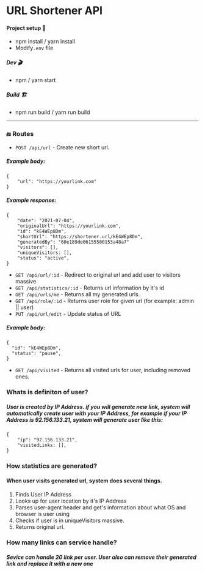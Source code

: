 # URL Shortener API

#### Project setup 🔧
-   npm install / yarn install
-   Modify`.env` file
##### Dev 🎬
-   npm  / yarn start
##### Build 🏗️
-   npm run build / yarn run build

---

### 🔚 Routes
- `POST /api/url` -  Create new short url.
##### Example body: 
```
{
	"url": "https://yourlink.com"
}
```
##### Example response:
```
{
	"date": "2021-07-04",
	"originalUrl": "https://yourlink.com",
	"id": "kE4WEp8Dm",
	"shortUrl": "https://shortener.url/kE4WEp8Dm",
	"generatedBy": "60e189de06155500153a48a7"
	"visitors": [],
	"uniqueVisitors: [],
	"status": "active",
}
```
- `GET /api/url/:id` - Redirect to original url and add user to visitors massive
- `GET /api/statistics/:id` - Returns url information by it's id
- `GET /api/urls/me` - Returns all my generated urls.
- `GET /api/role/:id` - Returns user role for given url (for example: admin || user)
- `PUT /api/url/edit` - Update status of URL
##### Example body: 
```
{
  "id": "kE4WEp8Dm",
  "status": "pause",
}
```
- `GET /api/visited` - Returns all visited urls for user, including removed ones.



### Whats is definiton of user?
##### User is created by IP Address. if you will generate new link, system will automatically create user with your IP Address, for example if your IP Address is  92.156.133.21, system will generate user like this:
```
{
	"ip": "92.156.133.21",
	"visitedLinks: [],
}
```
### How statistics are generated?
#### When user visits generated url, system does several things.
 1. Finds User IP Address
 2. Looks up for user location by it's IP Address
 3. Parses user-agent header and get's information about what OS and browser is user using
 4. Checks if user is in uniqueVisitors massive.
 5. Returns original url.

### How many links can service handle?
##### Sevice can handle 20 link per user. User also can remove their generated link and replace it with a new one
